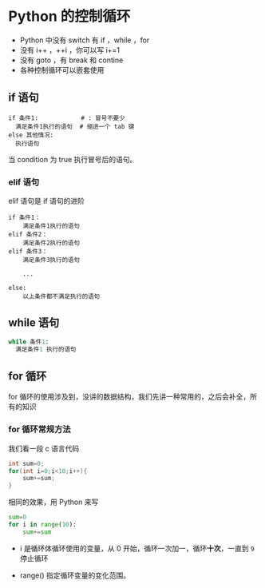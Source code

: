 # Python 的控制循环

- Python 中没有 switch 有 if ，while ，for
- 没有 i++ ，++i ，你可以写 i+=1 
- 没有 goto ，有 break 和 contine
- 各种控制循环可以嵌套使用

## if 语句

```
if 条件1:            # : 冒号不要少 
  满足条件1执行的语句  # 缩进一个 tab 键
else 其他情况:
  执行语句
```

当 condition 为 true 执行冒号后的语句。

### elif 语句

elif 语句是 if 语句的进阶

```
if 条件1：
    满足条件1执行的语句
elif 条件2：
    满足条件2执行的语句
elif 条件3：
    满足条件3执行的语句

    ...

else:
	以上条件都不满足执行的语句
```

## while 语句

```python
while 条件1: 
  满足条件1 执行的语句
```

## for 循环

for 循环的使用涉及到，没讲的数据结构，我们先讲一种常用的，之后会补全，所有的知识

### for 循环常规方法

我们看一段 c 语言代码

```c
int sum=0;
for(int i=0;i<10;i++){
    sum+=sum;
}
```

相同的效果，用 Python 来写

```python
sum=0
for i in range(10):
    sum+=sum
```

- i 是循环体循环使用的变量，从 0 开始，循环一次加一，循环**十次**，一直到 `9` 停止循环

- range() 指定循环变量的变化范围。

